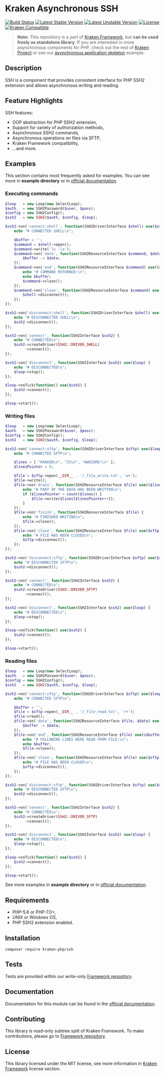 # Kraken Asynchronous SSH

[![Build Status](https://travis-ci.org/kraken-php/framework.svg)](https://travis-ci.org/kraken-php/framework)
[![Latest Stable Version](https://poser.pugx.org/kraken-php/ssh/v/stable)](https://packagist.org/packages/kraken-php/ssh) 
[![Latest Unstable Version](https://poser.pugx.org/kraken-php/ssh/v/unstable)](https://packagist.org/packages/kraken-php/ssh) 
[![License](https://poser.pugx.org/kraken-php/framework/license)](https://packagist.org/packages/kraken-php/framework)
[![Kraken Compatible](https://img.shields.io/badge/kraken-compatible-6b02af.svg)](https://github.com/kraken-php/framework)

> **Note:** This repository is a part of [Kraken Framework][3], but **can be used freely as standalone library**. If you 
are interested in more asynchronous components for PHP, check out the rest of [Kraken Project][5] or see our 
[asynchronous application skeleton][4] example.

## Description

SSH is a component that provides consistent interface for PHP SSH2 extension and allows asynchronous writing and reading.

## Feature Highlights

SSH features:

* OOP abstraction for PHP SSH2 extension,
* Support for variety of authorization methods,
* Asynchronous SSH2 commands,
* Asynchronous operations on files via SFTP,
* Kraken Framework compatibility,
* ...and more.

## Examples

This section contains most frequently asked for examples. You can see more in **example directory** or in [official documentation][2].

### Executing commands

```php
$loop   = new Loop(new SelectLoop);
$auth   = new SSH2Password($user, $pass);
$config = new SSH2Config();
$ssh2   = new SSH2($auth, $config, $loop);

$ssh2->on('connect:shell', function(SSH2DriverInterface $shell) use($ssh2, $loop) {
    echo "# CONNECTED SHELL\n";

    $buffer = '';
    $command = $shell->open();
    $command->write('ls -la');
    $command->on('data', function(SSH2ResourceInterface $command, $data) use(&$buffer) {
        $buffer .= $data;
    });
    $command->on('end', function(SSH2ResourceInterface $command) use(&$buffer) {
        echo "# COMMAND RETURNED:\n";
        echo $buffer;
        $command->close();
    });
    $command->on('close', function(SSH2ResourceInterface $command) use($shell) {
        $shell->disconnect();
    });
});

$ssh2->on('disconnect:shell', function(SSH2DriverInterface $shell) use($ssh2) {
    echo "# DISCONNECTED SHELL\n";
    $ssh2->disconnect();
});

$ssh2->on('connect', function(SSH2Interface $ssh2) {
    echo "# CONNECTED\n";
    $ssh2->createDriver(SSH2::DRIVER_SHELL)
         ->connect();
});

$ssh2->on('disconnect', function(SSH2Interface $ssh2) use($loop) {
    echo "# DISCONNECTED\n";
    $loop->stop();
});

$loop->onTick(function() use($ssh2) {
    $ssh2->connect();
});

$loop->start();
```

### Writing files

```php
$loop   = new Loop(new SelectLoop);
$auth   = new SSH2Password($user, $pass);
$config = new SSH2Config();
$ssh2   = new SSH2($auth, $config, $loop);

$ssh2->on('connect:sftp', function(SSH2DriverInterface $sftp) use($loop, $ssh2) {
    echo "# CONNECTED SFTP\n";

    $lines = [ "KRAKEN\n", "IS\n", "AWESOME!\n" ];
    $linesPointer = 0;

    $file = $sftp->open(__DIR__ . '/_file_write.txt', 'w+');
    $file->write();
    $file->on('drain', function(SSH2ResourceInterface $file) use(&$lines, &$linesPointer) {
        echo "# PART OF THE DATA HAS BEEN WRITTEN\n";
        if ($linesPointer < count($lines)) {
            $file->write($lines[$linesPointer++]);
        }
    });
    $file->on('finish', function(SSH2ResourceInterface $file) {
        echo "# FINISHED WRITING\n";
        $file->close();
    });
    $file->on('close', function(SSH2ResourceInterface $file) use($sftp) {
        echo "# FILE HAS BEEN CLOSED\n";
        $sftp->disconnect();
    });
});

$ssh2->on('disconnect:sftp', function(SSH2DriverInterface $sftp) use($ssh2) {
    echo "# DISCONNECTED SFTP\n";
    $ssh2->disconnect();
});

$ssh2->on('connect', function(SSH2Interface $ssh2) {
    echo "# CONNECTED\n";
    $ssh2->createDriver(SSH2::DRIVER_SFTP)
         ->connect();
});

$ssh2->on('disconnect', function(SSH2Interface $ssh2) use($loop) {
    echo "# DISCONNECTED\n";
    $loop->stop();
});

$loop->onTick(function() use($ssh2) {
    $ssh2->connect();
});

$loop->start();
```

### Reading files

```php
$loop   = new Loop(new SelectLoop);
$auth   = new SSH2Password($user, $pass);
$config = new SSH2Config();
$ssh2   = new SSH2($auth, $config, $loop);

$ssh2->on('connect:sftp', function(SSH2DriverInterface $sftp) use($loop, $ssh2) {
    echo "# CONNECTED SFTP\n";

    $buffer = '';
    $file = $sftp->open(__DIR__ . '/_file_read.txt', 'r+');
    $file->read();
    $file->on('data', function(SSH2ResourceInterface $file, $data) use(&$buffer) {
        $buffer .= $data;
    });
    $file->on('end', function(SSH2ResourceInterface $file) use(&$buffer) {
        echo "# FOLLOWING LINES WERE READ FROM FILE:\n";
        echo $buffer;
        $file->close();
    });
    $file->on('close', function(SSH2ResourceInterface $file) use($sftp) {
        echo "# FILE HAS BEEN CLOSED\n";
        $sftp->disconnect();
    });
});

$ssh2->on('disconnect:sftp', function(SSH2DriverInterface $sftp) use($ssh2) {
    echo "# DISCONNECTED SFTP\n";
    $ssh2->disconnect();
});

$ssh2->on('connect', function(SSH2Interface $ssh2) {
    echo "# CONNECTED\n";
    $ssh2->createDriver(SSH2::DRIVER_SFTP)
         ->connect();
});

$ssh2->on('disconnect', function(SSH2Interface $ssh2) use($loop) {
    echo "# DISCONNECTED\n";
    $loop->stop();
});

$loop->onTick(function() use($ssh2) {
    $ssh2->connect();
});

$loop->start();
```

See more examples in **example directory** or in [official documentation][2].

## Requirements

* PHP-5.6 or PHP-7.0+,
* UNIX or Windows OS,
* PHP SSH2 extension enabled.

## Installation

```
composer require kraken-php/ssh
```

## Tests

Tests are provided within our write-only [Framework repository][3].

## Documentation

Documentation for this module can be found in the [official documentation][2].

## Contributing

This library is read-only subtree split of Kraken Framework. To make contributions, please go to [Framework repository][3].

## License

This library licensed under the MIT license, see more information in [Kraken Framework][3] license section.

[1]: http://kraken-php.com
[2]: http://kraken-php.com/docs/api-ssh
[3]: https://github.com/kraken-php/framework
[4]: https://github.com/kraken-php/kraken
[5]: https://github.com/kraken-php
